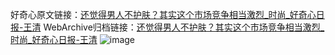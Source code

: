 好奇心原文链接：[还觉得男人不护肤？其实这个市场竞争相当激烈_时尚_好奇心日报-王清](https://www.qdaily.com/articles/3848.html)
WebArchive归档链接：[还觉得男人不护肤？其实这个市场竞争相当激烈_时尚_好奇心日报-王清](http://web.archive.org/web/20181002170938/http://www.qdaily.com:80/articles/3848.html)
![image](http://ww3.sinaimg.cn/large/007d5XDpgy1g3vdhc5wgbj30u07fyhdt)